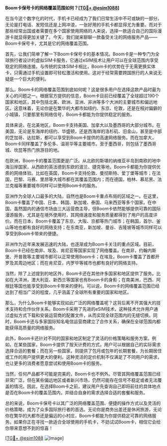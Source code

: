 **Boom卡保号卡的网络覆盖范围如何？[[TG💪+ @esim1088](https://t.me/s/esim1088)]**

在当今这个数字化的时代，手机卡已经成为了我们日常生活中不可或缺的一部分。无论是打电话、发短信还是上网冲浪，一张好用的手机卡都显得尤为重要。而对于那些经常出国或者需要在多个国家使用网络的人来说，选择一款适合自己的国际漫游卡就显得更加关键了。今天，我们就来聊聊一款备受关注的网络服务产品——Boom卡保号卡，尤其是它的网络覆盖范围。

首先，让我们简单了解一下Boom卡保号卡的基本情况。Boom卡是一种专门为全球旅行者设计的虚拟SIM卡服务，它通过eSIM技术让用户可以在全球范围内享受稳定的网络连接。与传统的实体SIM卡相比，Boom卡的优势在于无需更换实体卡，只需通过手机设置即可轻松激活和使用。这对于经常需要跨国旅行的人来说无疑是一个巨大的便利。

那么，Boom卡的网络覆盖范围到底如何呢？这是很多用户在选择这款产品时最为关心的问题之一。根据官方提供的信息，Boom卡目前已经覆盖了全球超过190个国家和地区，其中包括北美、欧洲、亚洲、非洲等多个大洲的主要城市和偏远地区。这意味着，无论你是在繁华的大都市如纽约、东京、伦敦，还是在相对偏僻的小城镇，只要那里有网络信号，Boom卡都能为你提供稳定的服务。

具体来说，在北美地区，Boom卡支持美国、加拿大以及墨西哥的大部分城市。在美国，无论是东海岸的纽约、华盛顿，还是西海岸的洛杉矶、旧金山，甚至是中部的芝加哥、达拉斯，都可以享受到Boom卡提供的高速网络服务。而在加拿大，Boom卡同样覆盖了多伦多、温哥华等主要城市。至于墨西哥，则包括了墨西哥城、坎昆等热门旅游目的地。

在欧洲，Boom卡的覆盖范围更是广泛。从北欧的斯堪的纳维亚半岛到南欧的地中海沿岸国家，从西欧的英法德到东欧的波兰、捷克等地，Boom卡都能为你提供优质的网络体验。比如在英国，Boom卡支持伦敦、曼彻斯特、爱丁堡等城市；在法国，巴黎、马赛、里昂等大城市都在其覆盖范围内；而在德国，柏林、慕尼黑、法兰克福等重要城市同样可以使用Boom卡的服务。

亚洲作为全球人口最多的大陆，自然也是Boom卡重点布局的区域之一。在这里，Boom卡覆盖了中国、日本、韩国、新加坡、泰国、马来西亚等多个国家。在中国，虽然国内的通信市场由三大运营商主导，但Boom卡依然能够提供可靠的国际漫游服务，尤其是在境外使用时，其网络速度和服务质量都得到了用户的高度评价。而在日本，Boom卡覆盖了东京、大阪、京都等热门城市；在韩国，首尔、釜山等地也都有良好的网络支持；在东南亚，新加坡、曼谷、吉隆坡等城市同样可以享受到Boom卡带来的便捷。

非洲作为近年来发展迅速的大陆，也逐渐成为Boom卡关注的重点区域。目前，Boom卡已经在南非、埃及、肯尼亚等国家实现了网络覆盖。在南非，约翰内斯堡、开普敦等主要城市都可以正常使用Boom卡；在埃及，Boom卡覆盖了首都开罗及其周边地区；而在肯尼亚，内罗毕等城市也都有良好的网络支持。

当然，除了上述提到的地区外，Boom卡还在其他许多国家和地区提供了服务。比如在大洋洲，澳大利亚、新西兰等国家也有Boom卡的身影；在南美洲，巴西、阿根廷等国也能享受到Boom卡带来的便利。可以说，Boom卡的网络覆盖范围已经达到了相当广泛的程度，几乎涵盖了全球所有重要的国家和地区。

那么，为什么Boom卡能够实现如此广泛的网络覆盖呢？这背后离不开其强大的技术支持和合作伙伴关系。Boom卡采用了先进的eSIM技术，这种技术允许用户通过虚拟方式下载和安装运营商的配置文件，从而实现全球范围内的无缝切换。同时，Boom卡还与多家国际知名电信运营商建立了合作关系，确保在全球范围内都能获得高质量的网络服务。

此外，Boom卡还针对不同的国家和地区制定了灵活的价格策略和服务方案。例如，在某些国家，Boom卡提供了按天计费的方式，用户可以根据自己的实际需求选择合适的套餐；而在另一些国家，则提供了包月或包年的长期套餐，为长期居住或工作的用户提供更大的便利。这种灵活的定价机制不仅满足了不同用户的需求，也让更多的消费者愿意尝试和使用Boom卡的服务。

当然，任何产品都不可能是完美的，Boom卡也不例外。尽管其网络覆盖范围已经非常广泛，但在某些偏远地区或者新兴市场，仍然可能存在信号不稳定或者无法覆盖的情况。因此，在选择Boom卡之前，建议用户先查询自己即将前往的具体地点是否在Boom卡的覆盖范围内，并结合自身的需求选择合适的套餐和服务。

总的来说，Boom卡保号卡以其广泛的网络覆盖范围、便捷的操作方式以及灵活的价格策略，成为了众多国际旅行者的首选。无论你是商务出差还是休闲旅游，无论你在繁华的大都市还是偏远的小村庄，Boom卡都能为你提供稳定可靠的网络服务。如果你正在寻找一款适合全球使用的手机卡，不妨试试Boom卡，相信它会给你带来意想不到的惊喜！

[[TG💪+ @esim1088](https://t.me/s/esim1088) ![Image](https://i.postimg.cc/4NQfJmqS/Snipaste-2025-05-13-00-14-12.png)]